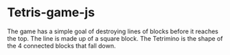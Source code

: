 # Tetris-game-js
The game has a simple goal of destroying lines of blocks before it reaches the top. The line is made up of a square block. The Tetrimino is the shape of the 4 connected blocks that fall down.
